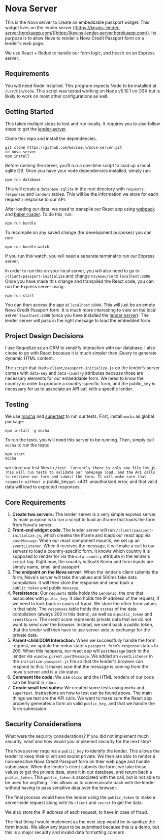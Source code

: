 # Nova Server

This is the Nova server to create an embeddable passport widget. This widget lives on the lender server ([https://kevins-lender-server.herokuapp.com/](https://kevins-lender-server.herokuapp.com/). Its purpose is to allow Nova to render a Nova Credit Passport form on a lender's web page.

We use React + Redux to handle our form logic, and host it on an Express server.

## Requirements
You will need Node installed. This program expects Node to be installed at `/usr/bin/node`. This
script was tested working on Node v5.10.1 on OSX but is likely to work on most other configurations as well.

## Getting Started
This takes multiple steps to test and run locally. It requires you to also follow steps to get the [lender-server](https://github.com/kevinsuh/lender-server).

Clone this repo and install the dependencies.
```
git clone https://github.com/kevinsuh/nova-server.git
cd nova-server
npm install
```
Before running the server, you'll run a one-time script to load up a local sqlite DB. Once you have your node dependencies installed, simply run:
```
npm run database
```
This will create a `database.sqlite` in the root directory with `requests`, `responses` and `lenders` tables. This will be the information we store for each request / response to our API.

After loading our data, we need to transpile our React app using [webpack](https://webpack.github.io/) and [babel-loader](https://github.com/babel/babel-loader). To do this, run:
```
npm run bundle
```
To recompile on any saved change (for development purposes) you can run:
```
npm run bundle:watch
```
If you run this watch, you will need a separate terminal to run our Express server. 

In order to run this on your local server, you will also need to go to `/client/passport-initialize` and change `novaSource` to `localhost:8080`. Once you have made this change and transpiled the React code, you can run the Express server using:

```
npm run start
```
You can then access the app at `localhost:8080`. This will just be an empty Nova Credit Passport form. It is much more interesting to view on the local server `localhost:3000` (once you have installed the [lender server](https://github.com/kevinsuh/lender-server)). The lender server will pass in the right message to load the embedded form.

## Project Design Decisions
I use Sequelize as an ORM to simplify interaction with our database. I also chose to go with React because it is much simpler than jQuery to generate dynamic HTML content.

The `script` that loads `client/passport-initialize.js` on the lender's server comes with `data-key` and `data-country` attributes because those are necessary elements for our embeddable form. We need to know the country in order to produce a country-specific form, and the public_key is necessary for us to associate an API call with a specific lender.

## Testing
We use [mocha](https://github.com/mochajs/mocha) and [supertest](https://github.com/visionmedia/supertest) to run our tests. First, install `mocha` as global package:
```
npm install -g mocha
```
To run the tests, you will need this server to be running. Then, simply call `mocha` to run the tests:
```
npm start
mocha
```
we store our test files in `/test. Currently there is only one file `test.js`. This will run tests to validate our homepage load, and the API calls to retrieve our form and submit the form. It will make sure that requests without a `public_key` get a `401` unauthorized error, and that valid data will lead to expected responses.

## Core Requirements
1. **Create two servers:**
The lender server is a very simple express server. Its main purpose is to run a script to load an iframe that loads the form from Nova's server.
2. **Front-end widget code:**
The lender server will run `/client/passport-initialize.js`, which creates the iframe and loads our react app via `postMessage`. When our react component mounts, we set up an `eventListener`. When it receives the message, it will make a call to our servers to load a country-specific form. It knows which country it is supposed to render for via the `data-country` attribute in the lender's `script` tag. Right now, the country is South Korea and form inputs are simply name, email and passport.
3. **The endpoint on the Nova server:**
When the lender's client submits the form, Nova's server will take the values and 500ms fake data compilation. It will then store the response and send back a `public_token` and public `message`.
4. **Persistence:**
Our `requests` table holds the `LenderId`, the one that associates with `public_key`. It also holds the IP address of the request, if we need to look back in cases of fraud. We store the other form values in that table. The `responses` table holds the `status` of the data compilation (always 200 in this demo), as well as a `public_token` and `creditScore`. The credit score represents private data that we do not want to send over the browser. Instead, we send back a public token, that the lender will then have to use server-side to exchange for the private data.
5. **Parent-child DOM Interaction:**
When we successfully handle the form request, we update the redux state's `passport_form`'s `response` status to 200. When this happens, our react app will `postMessage` back to the lender via `window.parent.postMessage`. We added an `eventListener` in the `initialize-passport.js` file so that the lender's browser can respond to this. It makes sure that the message is coming from the nova's server and is a `200` status.
6. **Comment the code:**
We use `docco` and the HTML renders of our code can be found in `/docs`.
7. **Create small test suites:**
We created some tests using `mocha` and `supertest`. Instructions on how to test can be found above. The main things we test are the API calls. We want to make sure the React app properly generates a form on valid `public_key`, and that we handle the form submission.

## Security Considerations
What were the security considerations? If you did not implement much security, what and how would you implement security for the next step?

The Nova server requires a `public_key` to identify the lender. This allows the lender to keep their client and secret private. We then are able to render a non-sensitive Nova Credit Passport form on their web page and handle submission. When the lender's client submits the form, we take those values to get the private data, store it in our database, and return back a `public_token`. This `public_token` is associated with the call, but is not able to be used for anything. This allows us to communicate back with the lender without having to pass sensitive data over the browser.

The final process would have the lender using the `public_token` to make a server-side request along with its `client` and `secret` to get the data.

We also store the IP address of each request, to have in case of fraud.

The first thing I would implement as the next step would be to sanitize the form inputs. We allow any input to be submitted because this is a demo, but this is a major security and invalid data formatting concern.